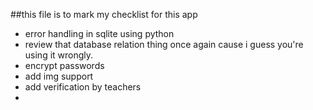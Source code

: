 ##this file is to mark my checklist for this app

- error handling in sqlite using python
- review that database relation thing once again cause i guess you're using it wrongly.
- encrypt passwords
- add img support
- add verification by teachers
- 